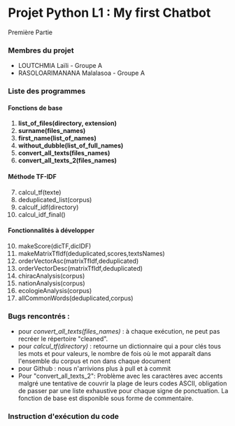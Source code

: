 # Projet Python L1 : My first Chatbot
Première Partie

### Membres du projet
- LOUTCHMIA Laïli - Groupe A
- RASOLOARIMANANA Malalasoa - Groupe A
 
### Liste des programmes 
#### Fonctions de base
1) **list_of_files(directory, extension)**
2) **surname(files_names)**
3) **first_name(list_of_names)**
4) **without_dubble(list_of_full_names)**
5) **convert_all_texts(files_names)**
6) **convert_all_texts_2(files_names)**

#### Méthode TF-IDF
7) calcul_tf(texte)
8) deduplicated_list(corpus)
9) calculf_idf(directory)
10) calcul_idf_final()
    
#### Fonctionnalités à développer
10) makeScore(dicTF,dicIDF)
11) makeMatrixTfIdf(deduplicated,scores,textsNames)
12) orderVectorAsc(matrixTfIdf,deduplicated)
13) orderVectorDesc(matrixTfIdf,deduplicated)
14) chiracAnalysis(corpus)
15) nationAnalysis(corpus)
16) ecologieAnalysis(corpus)
17) allCommonWords(deduplicated,corpus)

### Bugs rencontrés :
- pour *convert_all_texts(files_names)* : à chaque exécution, ne peut pas recréer le répertoire "cleaned".
- pour *calcul_tf(directory)* : retourne un dictionnaire qui a pour clés tous les mots et pour valeurs, le nombre de fois où le mot apparaît dans l'ensemble du corpus et non dans chaque document
- pour Github : nous n'arrivions plus à pull et à commit
- Pour "convert_all_texts_2": Problème avec les caractères avec accents malgré une tentative de couvrir la plage de leurs codes ASCII, obligation de passer par une liste exhaustive pour chaque signe de ponctuation. La fonction de base est disponible sous forme de commentaire.

### Instruction d'exécution du code 
